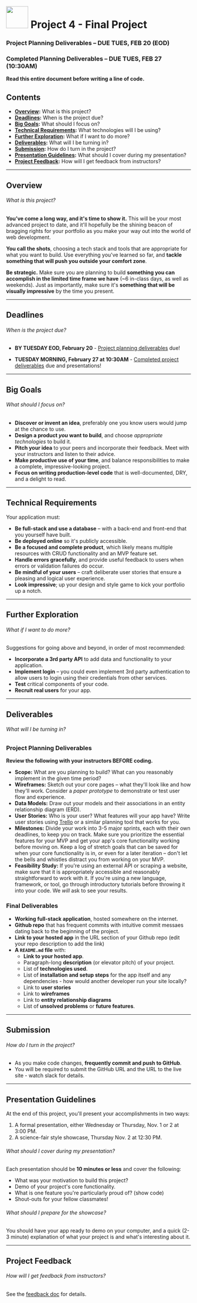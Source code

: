 # <img src="https://cloud.githubusercontent.com/assets/7833470/10899314/63829980-8188-11e5-8cdd-4ded5bcb6e36.png" height="60"> Project 4 - Final Project
### Project Planning Deliverables – DUE TUES, FEB 20 (EOD)
### Completed Planning Deliverables – DUE TUES, FEB 27 (10:30AM)

**Read this entire document before writing a line of code.**

## Contents

* **[Overview](#overview):** What is this project?
* **[Deadlines](#deadlines):** When is the project due?
* **[Big Goals](#big-goals):** What should I focus on?
* **[Technical Requirements](#technical-requirements):** What technologies will I be using?
* **[Further Exploration](#further-exploration):** What if I want to do more?
* **[Deliverables](#planning--deliverables):** What will I be turning in?
* **[Submission](#submission):** How do I turn in the project?
* **[Presentation Guidelines](#presentation-guidelines):** What should I cover during my presentation?
* **[Project Feedback](#project-feedback):** How will I get feedback from instructors?

---

## Overview

###### What is this project?

**You’ve come a long way, and it's time to show it.** This will be your most advanced project to date, and it'll hopefully be the shining beacon of bragging rights for your portfolio as you make your way out into the world of web development.

**You call the shots**, choosing a tech stack and tools that are appropriate for what you want to build. Use everything you've learned so far, and **tackle something that will push you outside your comfort zone**.

**Be strategic.** Make sure you are planning to build **something you can accomplish in the limited time frame we have** (~6 in-class days, as well as weekends). Just as importantly, make sure it's **something that will be visually impressive** by the time you present.

---

## Deadlines

###### When is the project due?

* **BY TUESDAY EOD, February 20** - [Project planning deliverables](#project-planning-deliverables) due!

* **TUESDAY MORNING, February 27 at 10:30AM** - [Completed project deliverables](#completed-project-deliverables) due and presentations!

---

## Big Goals

###### What should I focus on?

* **Discover or invent an idea**, preferably one you know users would jump at the chance to use.
* **Design a product *you* want to build**, and choose _appropriate technologies_ to build it.
* **Pitch your idea** to your peers and incorporate their feedback. Meet with your instructors and listen to their advice. 
* **Make productive use of your time**, and balance responsibilities to make a complete, impressive-looking project.
* **Focus on writing production-level code** that is well-documented, DRY, and a delight to read.

---

## Technical Requirements

Your application must: 

* **Be full-stack and use a database** – with a back-end and front-end that you yourself have built.
* **Be deployed online** so it's publicly accessible.
* **Be a focused and complete product**, which likely means multiple resources with CRUD functionality and an MVP feature set.
* **Handle errors gracefully**, and provide useful feedback to users when errors or validation failures do occur.
* **Be mindful of your users** – craft deliberate user stories that ensure a pleasing and logical user experience.
* **Look impressive**; up your design and style game to kick your portfolio up a notch.

---

## Further Exploration

###### What if I want to do more?

Suggestions for going above and beyond, in order of most recommended:

* **Incorporate a 3rd party API** to add data and functionality to your application.
* **Implement login** – you could even implement 3rd party authentication to allow users to login using their credentials from other services.
* **Test** critical components of your code.
* **Recruit real users** for your app.

---

## Deliverables

###### What will I be turning in?

### Project Planning Deliverables

**Review the following with your instructors BEFORE coding.**

* **Scope:** What are you planning to build? What can you reasonably implement in the given time period?
* **Wireframes:** Sketch out your core pages – what they'll look like and how they'll work. Consider a *paper prototype* to demonstrate or test user flow and experience.
* **Data Models:** Draw out your models and their associations in an entity relationship diagram (ERD).
* **User Stories:** Who is your user? What features will your app have? Write user stories using <a href="https://trello.com" target="_blank">Trello</a> or a similar planning tool that works for you.
* **Milestones:** Divide your work into 3-5 major sprints, each with their own deadlines, to keep you on track. Make sure you prioritize the essential features for your MVP and get your app's core functionality working before moving on. Keep a log of stretch goals that can be saved for when your core functionality is in, or even for a later iteration – don't let the bells and whistles distract you from working on your MVP.
* **Feasibility Study:** If you're using an external API or scraping a website, make sure that it is appropriately accessible and reasonably straightforward to work with it. If you're using a new language, framework, or tool, go through introductory tutorials before throwing it into your code. We *will* ask to see your results.

### Final Deliverables

* **Working full-stack application**, hosted somewhere on the internet.
* **Github repo** that has frequent commits with intuitive commit messaes dating back to the beginning of the project.
* **Link to your hosted app** in the URL section of your Github repo (edit your repo description to add the link)
* **A `README.md` file** with:
  * **Link to your hosted app**.
  * Paragraph-long **description** (or elevator pitch) of your project.
  * List of **technologies used**.
  * List of **installation and setup steps** for the app itself and any dependencies - how would another developer run your site locally?
  * Link to **user stories** 
  * Link to **wireframes** 
  * Link to **entity relationship diagrams** 
  * List of **unsolved problems** or **future features**.

---

## Submission

###### How do I turn in the project?

* As you make code changes, **frequently commit and push to GitHub**.
* You will be required to submit the GitHub URL and the URL to the live site - watch slack for details.

---

## Presentation Guidelines

At the end of this project, you'll present your accomplishments in two ways:

1. A formal presentation, either Wednesday or Thursday, Nov. 1 or 2 at 3:00 PM.
2. A science-fair style showcase, Thursday Nov. 2 at 12:30 PM.

###### What should I cover during my presentation?

Each presentation should be **10 minutes or less** and cover the following:

* What was your motivation to build this project?
* Demo of your project's core functionality.
* What is one feature you're particularly proud of? (show code)
* Shout-outs for your fellow classmates!

###### What should I prepare for the showcase?

You should have your app ready to demo on your computer, and a quick (2-3 minute) explanation of what your project is and what's interesting about it.

---

## Project Feedback

###### How will I get feedback from instructors?

See the [feedback doc](feedback.md) for details.
